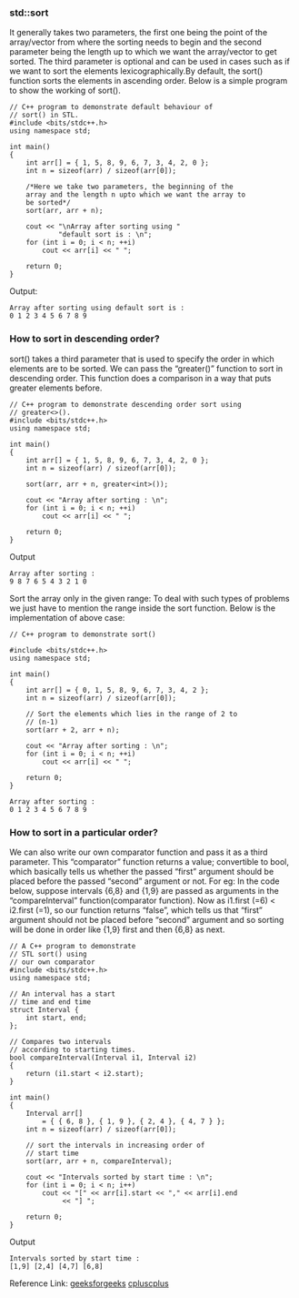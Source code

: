 ### std::sort 
It generally takes two parameters, the first one being the point of the array/vector from where the sorting needs to begin and the second parameter
being the length up to which we want the array/vector to get sorted. 
The third parameter is optional and can be used in cases such as if we want to sort the elements lexicographically.By default, the sort() function sorts the elements in ascending order.
Below is a simple program to show the working of sort(). 
```
// C++ program to demonstrate default behaviour of
// sort() in STL.
#include <bits/stdc++.h>
using namespace std;

int main()
{
	int arr[] = { 1, 5, 8, 9, 6, 7, 3, 4, 2, 0 };
	int n = sizeof(arr) / sizeof(arr[0]);

	/*Here we take two parameters, the beginning of the
	array and the length n upto which we want the array to
	be sorted*/
	sort(arr, arr + n);

	cout << "\nArray after sorting using "
			"default sort is : \n";
	for (int i = 0; i < n; ++i)
		cout << arr[i] << " ";

	return 0;
}
```
Output:
```
Array after sorting using default sort is : 
0 1 2 3 4 5 6 7 8 9 
```
### How to sort in descending order? 
sort() takes a third parameter that is used to specify the order in which elements are to be sorted.
We can pass the “greater()” function to sort in descending order. 
This function does a comparison in a way that puts greater elements before. 
```
// C++ program to demonstrate descending order sort using
// greater<>().
#include <bits/stdc++.h>
using namespace std;
  
int main()
{
    int arr[] = { 1, 5, 8, 9, 6, 7, 3, 4, 2, 0 };
    int n = sizeof(arr) / sizeof(arr[0]);
  
    sort(arr, arr + n, greater<int>());
  
    cout << "Array after sorting : \n";
    for (int i = 0; i < n; ++i)
        cout << arr[i] << " ";
  
    return 0;
}
```
Output
```
Array after sorting : 
9 8 7 6 5 4 3 2 1 0 
```
Sort the array only in the given range: To deal with such types of problems we just have to mention the range inside the sort function.
Below is the implementation of above case:
```
// C++ program to demonstrate sort()
  
#include <bits/stdc++.h>
using namespace std;
  
int main()
{
    int arr[] = { 0, 1, 5, 8, 9, 6, 7, 3, 4, 2 };
    int n = sizeof(arr) / sizeof(arr[0]);
  
    // Sort the elements which lies in the range of 2 to
    // (n-1)
    sort(arr + 2, arr + n);
  
    cout << "Array after sorting : \n";
    for (int i = 0; i < n; ++i)
        cout << arr[i] << " ";
  
    return 0;
}
```
```
Array after sorting : 
0 1 2 3 4 5 6 7 8 9 
```
### How to sort in a particular order? 
We can also write our own comparator function and pass it as a third parameter. This “comparator” function returns a value; convertible to bool, which basically tells us whether the passed “first” argument should be placed before the passed “second” argument or not. 
For eg: In the code below, suppose intervals {6,8} and {1,9} are passed as arguments in the “compareInterval” function(comparator function). Now as i1.first (=6) < i2.first (=1), so our function returns “false”, which tells us that “first” argument should not be placed before “second” argument and so sorting will be done in order like {1,9} first and then {6,8} as next. 
```
// A C++ program to demonstrate
// STL sort() using
// our own comparator
#include <bits/stdc++.h>
using namespace std;
  
// An interval has a start
// time and end time
struct Interval {
    int start, end;
};
  
// Compares two intervals
// according to starting times.
bool compareInterval(Interval i1, Interval i2)
{
    return (i1.start < i2.start);
}
  
int main()
{
    Interval arr[]
        = { { 6, 8 }, { 1, 9 }, { 2, 4 }, { 4, 7 } };
    int n = sizeof(arr) / sizeof(arr[0]);
  
    // sort the intervals in increasing order of
    // start time
    sort(arr, arr + n, compareInterval);
  
    cout << "Intervals sorted by start time : \n";
    for (int i = 0; i < n; i++)
        cout << "[" << arr[i].start << "," << arr[i].end
             << "] ";
  
    return 0;
}
```
Output
```
Intervals sorted by start time : 
[1,9] [2,4] [4,7] [6,8] 
```
Reference Link: [geeksforgeeks](https://www.geeksforgeeks.org/sort-c-stl/) [cpluscplus](https://cplusplus.com/reference/algorithm/sort/)
